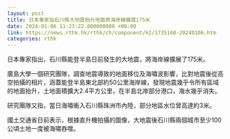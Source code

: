 ```yaml
---
layout: post
title: 日本專家指石川縣大地震抬升地面將海岸線擴展175米
date: 2024-01-06 11:23:22.000000000 +08:00
link: https://news.rthk.hk/rthk/ch/component/k2/1735160-20240106.htm
categories: rthk
---
```


日本專家指出，石川縣能登半島日前發生的大地震，將海岸線擴展了175米。

廣島大學一個研究團隊，調查地震導致的地面移位及海嘯波影響，比對地震後從高空拍攝的相片，涵蓋能登半島東北部約50公里海岸線，發現地震幾乎令所有區域的地面抬升，土地面積擴大2.4平方公里，在半島北岸部分港口，海水幾乎消失。

研究團隊又指，當日海嘯衝入石川縣珠洲市內陸，部分地區水位曾高達約3米。

國土交通省日前表示，根據直升機拍攝的圖像，大地震後石川縣兩個城市至少100公頃土地一度被海嘯吞噬。
